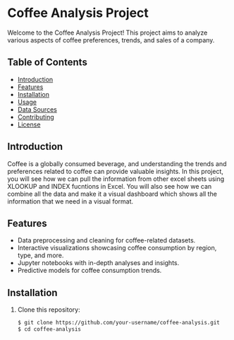 # Coffee Analysis Project

Welcome to the Coffee Analysis Project! This project aims to analyze various aspects of coffee preferences, trends, and sales of a company. 

## Table of Contents

- [Introduction](#introduction)
- [Features](#features)
- [Installation](#installation)
- [Usage](#usage)
- [Data Sources](#data-sources)
- [Contributing](#contributing)
- [License](#license)

## Introduction

Coffee is a globally consumed beverage, and understanding the trends and preferences related to coffee can provide valuable insights. In this project, you will see how we can pull the information from other excel sheets using XLOOKUP and INDEX fucntions in Excel. You will also see how we can combine all the data and make it a visual dashboard which shows all the information that we need in a visual format. 

## Features

- Data preprocessing and cleaning for coffee-related datasets.
- Interactive visualizations showcasing coffee consumption by region, type, and more.
- Jupyter notebooks with in-depth analyses and insights.
- Predictive models for coffee consumption trends.

## Installation

1. Clone this repository:
   ```bash
   $ git clone https://github.com/your-username/coffee-analysis.git
   $ cd coffee-analysis
